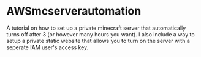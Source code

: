 # AWSmcserverautomation
A tutorial on how to set up a private minecraft server that automatically turns off after 3 (or however many hours you want). I also include a way to setup a private static website that allows you to turn on the server with a seperate IAM user's access key.
